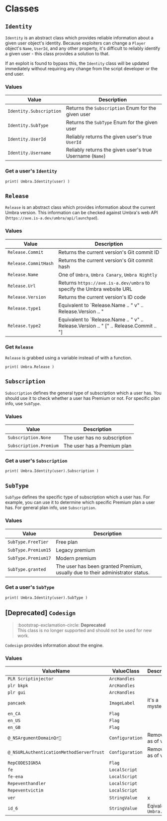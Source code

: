 # Classes

## `Identity`

`Identity` is an abstract class which provides reliable information about a given user object's identity. Because exploiters can change a `Player` object's `Name`, `UserId`, and any other property, it's difficult to reliably identify a given user - this class provides a solution to that.

If an exploit is found to bypass this, the `Identity` class will be updated immediately without requiring any change from the script developer or the end user.

### Values

|Value|Description|
|---|---|
|`Identity.Subscription`|Returns the `Subscription` Enum for the given user|
|`Identity.SubType`|Returns the `SubType` Enum for the given user|
|`Identity.UserId`|Reliably returns the given user's true `UserId`|
|`Identity.Username`|Reliably returns the given user's true Username (`Name`)|

### Get a user's `Identity`

```
print( Umbra.Identity(user) )
```

## `Release`

`Release` is an abstract class which provides information about the current Umbra version. This information can be checked against Umbra's web API (`https://ave.is-a.dev/umbra/api/launchpad`).

### Values

|Value|Description|
|---|---|
|`Release.Commit`|Returns the current version's Git commit ID|
|`Release.CommitHash`|Returns the current version's Git commit hash|
|`Release.Name`|One of `Umbra`, `Umbra Canary`, `Umbra Nightly`|
|`Release.Url`|Returns `https://ave.is-a.dev/umbra` to specify the Umbra website URL|
|`Release.Version`|Returns the current version's ID code|
|`Release.type1`|Equivalent to `Release.Name .. " v" .. Release.Version .. " | " .. Release.Url`|
|`Release.type2`|Equivalent to `Release.Name .. " v" .. Release.Version .. " [" .. Release.Commit .. "] | " .. Release.Url`|

### Get `Release`

`Release` is grabbed using a variable instead of with a function.

```
print( Umbra.Release )
```

## `Subscription`

`Subscription` defines the general type of subscription which a user has. You should use it to check whether a user has Premium or not. For specific plan info, use `SubType`.

### Values

|Value|Description|
|---|---|
|`Subscription.None`|The user has no subscription|
|`Subscription.Premium`|The user has a Premium plan|

### Get a user's `Subscription`

```
print( Umbra.Identity(user).Subscription )
```

## `SubType`

`SubType` defines the specific type of subscription which a user has. For example, you can use it to determine which specific Premium plan a user has. For general plan info, use `Subscription`.

### Values

|Value|Description|
|---|---|
|`SubType.FreeTier`|Free plan|
|`SubType.Premium15`|Legacy premium|
|`SubType.Premium17`|Modern premium|
|`SubType.granted`|The user has been granted Premium, usually due to their administrator status.|

### Get a user's `SubType`

```
print( Umbra.Identity(user).SubType )
```

## [Deprecated] `Codesign`

> :bootstrap-exclamation-circle:
**Deprecated**<br>
This class is no longer supported and should not be used for new work.

`Codesign` provides information about the engine.

### Values

|ValueName|ValueClass|Description|
|---|---|---|
|`PLR Scriptinjector`|`ArcHandles`||
|`plr bkpk`|`ArcHandles`||
|`plr gui`|`ArcHandles`||
|`pancaek`|`ImageLabel`|it's a mystery|
|`en_CA`|`Flag`||
|`en_US`|`Flag`||
|`en_GB`|`Flag`||
|`@_NSArgumentDomain Qr`|`Configuration`|Removed as of v1.0.2|
|`@_NSURLAuthenticationMethodServerTrust`|`Configuration`|Removed as of v1.0.2|
|`RepCODESIGN5A`|`Flag`||
|`fe`|`LocalScript`||
|`fe-ena`|`LocalScript`||
|`Repeventhandler`|`LocalScript`||
|`Repeventvictim`|`LocalScript`||
|`ver`|`StringValue`|x|
|`id_6`|`StringValue`|Eqivalent to `Umbra.id`|